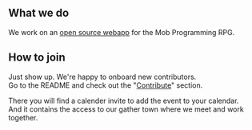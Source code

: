 ## What we do

We work on an [open source webapp](https://github.com/gregorriegler/mob-programming-rpg) for the Mob Programming RPG.  


## How to join

Just show up. We're happy to onboard new contributors.  
Go to the README and check out the "[Contribute](https://github.com/gregorriegler/mob-programming-rpg/blob/main/README.md#contribute)" section.  

There you will find a calender invite to add the event to your calendar.  
And it contains the access to our gather town where we meet and work together.
